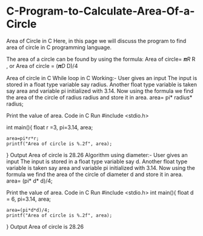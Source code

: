# C-Program-to-Calculate-Area-Of-a-Circle

Area of Circle in C
Here, in this page we will discuss the program to find area of circle in C programming language.

The area of a circle can be found by using the formula:
Area of circle= 𝝅*R* R , or
Area of circle = (𝝅*D* D)/4

Area of circle in C
While loop in C
Working:-
User gives an input
The input is stored in a float type variable say radius.
Another float type variable is taken say area and variable pi initialized with 3.14.
Now using the formula we find the area of the circle of radius radius and store it in area.
                          area= pi* radius* radius;

Print the value of area.
Code in C
Run
#include <stdio.h>

int main(){
    float r =3, pi=3.14, area;
    
    area=pi*r*r;
    printf("Area of circle is %.2f", area);
}
Output
Area of circle is 28.26
Algorithm using diameter:-
User gives an input
The input is stored in a float type variable say d.
Another float type variable is taken say area and variable pi initialized with 3.14.
Now using the formula we find the area of the circle of diameter d and store it in area.
                          area= (pi* d* d)/4;

Print the value of area.
Code in C
Run
#include <stdio.h>
int main(){
    float d = 6, pi=3.14, area;
    
    area=(pi*d*d)/4;
    printf("Area of circle is %.2f", area);
}
Output
Area of circle is 28.26
